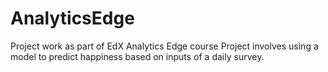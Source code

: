 # AnalyticsEdge
Project work as part of EdX Analytics Edge course
Project involves using a model to predict happiness based on inputs of a daily survey.
